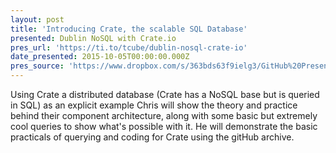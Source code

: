 ```yaml
---
layout: post
title: 'Introducing Crate, the scalable SQL Database'
presented: Dublin NoSQL with Crate.io
pres_url: 'https://ti.to/tcube/dublin-nosql-crate-io'
date_presented: 2015-10-05T00:00:00.000Z
pres_source: 'https://www.dropbox.com/s/363bds63f9ielg3/GitHub%20Presentation%20%28Draft%29.key?dl=0'
---
```


Using Crate a distributed database (Crate has a NoSQL base but is queried in SQL) as an explicit example Chris will show the theory and practice behind their component architecture, along with some basic but extremely cool queries to show what's possible with it. He will demonstrate the basic practicals of querying and coding for Crate using the gitHub archive.
